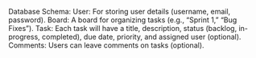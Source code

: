 Database Schema:
User: For storing user details (username, email, password).
Board: A board for organizing tasks (e.g., “Sprint 1,” “Bug Fixes”).
Task: Each task will have a title, description, status (backlog, in-progress, completed), due date, priority, and assigned user (optional).
Comments: Users can leave comments on tasks (optional).
